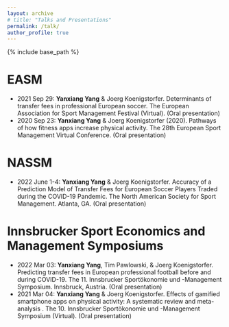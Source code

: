 ```yaml
---
layout: archive
# title: "Talks and Presentations"
permalink: /talk/
author_profile: true
---
```

{% include base_path %}


EASM
====
* 2021 Sep 29: <b>Yanxiang Yang</b> & Joerg Koenigstorfer. Determinants of transfer fees in professional European soccer. The European Association for Sport Management Festival (Virtual). (Oral presentation)
* 2020 Sep 23: <b>Yanxiang Yang</b> & Joerg Koenigstorfer (2020). Pathways of how fitness apps increase physical activity. The 28th European Sport Management Virtual Conference. (Oral presentation)

NASSM
====
* 2022 June 1-4: <b>Yanxiang Yang</b> & Joerg Koenigstorfer. Accuracy of a Prediction Model of Transfer Fees for European Soccer Players Traded during the COVID-19 Pandemic. The North American Society for Sport Management. Atlanta, GA. (Oral presentation)

Innsbrucker Sport Economics and Management Symposiums
====
* 2022 Mar 03: <b>Yanxiang Yang</b>, Tim Pawlowski, & Joerg Koenigstorfer. Predicting transfer fees in European professional football before and during COVID-19. The 11. Innsbrucker Sportökonomie und -Management Symposium. Innsbruck, Austria. (Oral presentation)
* 2021 Mar 04: <b>Yanxiang Yang</b> & Joerg Koenigstorfer. Effects of gamified smartphone apps on physical activity: A systematic review and meta-analysis
. The 10. Innsbrucker Sportökonomie und -Management Symposium (Virtual). (Oral presentation)

